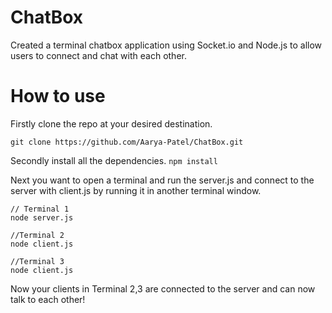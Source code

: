 # ChatBox
Created a terminal chatbox application using Socket.io and Node.js to allow users to connect and chat with each other.

# How to use
Firstly clone the repo at your desired destination. 
```
git clone https://github.com/Aarya-Patel/ChatBox.git
```

Secondly install all the dependencies.
```npm install```

Next you want to open a terminal and run the server.js and connect to the server with client.js by running it in another terminal window.
```
// Terminal 1
node server.js

//Terminal 2
node client.js

//Terminal 3
node client.js
```

Now your clients in Terminal 2,3 are connected to the server and can now talk to each other!
